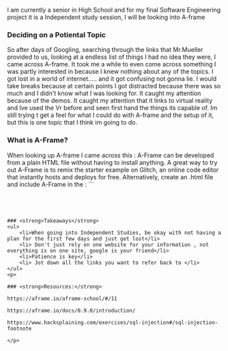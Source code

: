 <p> I am currently a senior in High School and for my 
final Software Engineering project it is a Independent study session, 
I will be looking into A-frame

</p>

### <strong>Deciding on a Potiental Topic</strong>

<p>So after days of Googling, searching through the links that Mr.Mueller provided to us, 
 looking at a endless list of things I had no idea they were, I came across A-frame. It took me a while to even come across something I was partly interested in because I knew nothing about any of 
 the topics. I got lost in a world of internet..... and it got confusing not gonna lie. I would take breaks because at certain points I got distracted because there was so much and I didn't know what I was looking for.
 It caught my attention because of the demos. It caught my attention that it links to virtual reality 
 and Ive used the Vr before and seen first hand the things its capable of. Im still trying t get a feel for what 
 I could do with A-frame and the setup of it, but this is one topic that I think im going to do.
 </p>

### <strong>What is A-Frame?</strong>

<p>When looking up A-frame I came across this :
A-Frame can be developed from a plain HTML file without having to install anything.
A great way to try out A-Frame is to remix the starter example on Glitch, an online code editor that instantly hosts and deploys for free. 
Alternatively, create an .html file and include A-Frame in the <head>:
```
   <html>
  <head>
    <script src="https://aframe.io/releases/0.9.0/aframe.min.js"></script>
  </head>
  <body>
    <a-scene>
      <a-box position="-1 0.5 -3" rotation="0 45 0" color="#4CC3D9"></a-box>
      <a-sphere position="0 1.25 -5" radius="1.25" color="#EF2D5E"></a-sphere>
      <a-cylinder position="1 0.75 -3" radius="0.5" height="1.5" color="#FFC65D"></a-cylinder>
      <a-plane position="0 0 -4" rotation="-90 0 0" width="4" height="4" color="#7BC8A4"></a-plane>
      <a-sky color="#ECECEC"></a-sky>
    </a-scene>
  </body>
</html>

```

 


### <strong>Takeaways</strong>
<ul>
    <li>When going into Independent Studies, be okay with not having a plan for the first few days and just get lost</li>
    <li> Don't just rely on one website for your information , not everything is on one site, google is your friend</li>
    <li>Patience is key</li>
    <li> Jot down all the links you want to refer back to </li>
</ul>
<p>

### <strong>Resources:</strong>

https://aframe.io/aframe-school/#/11 

https://aframe.io/docs/0.9.0/introduction/

https://www.hacksplaining.com/exercises/sql-injection#/sql-injection-footnote

</p>
